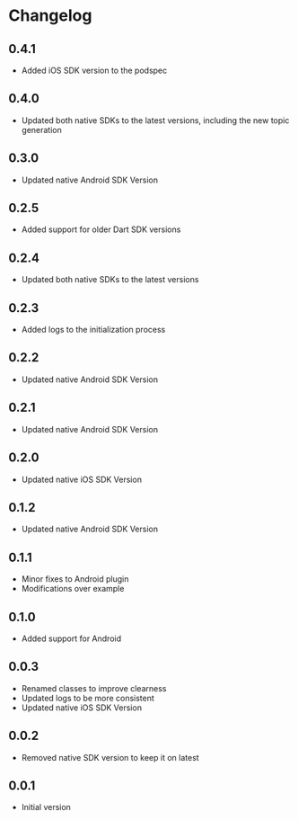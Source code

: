 # Changelog

## 0.4.1
* Added iOS SDK version to the podspec

## 0.4.0
* Updated both native SDKs to the latest versions, including the new topic generation

## 0.3.0
* Updated native Android SDK Version

## 0.2.5
* Added support for older Dart SDK versions

## 0.2.4
* Updated both native SDKs to the latest versions

## 0.2.3
* Added logs to the initialization process

## 0.2.2
* Updated native Android SDK Version

## 0.2.1
* Updated native Android SDK Version

## 0.2.0
* Updated native iOS SDK Version

## 0.1.2
* Updated native Android SDK Version

## 0.1.1
* Minor fixes to Android plugin
* Modifications over example

## 0.1.0
* Added support for Android

## 0.0.3
* Renamed classes to improve clearness
* Updated logs to be more consistent 
* Updated native iOS SDK Version

## 0.0.2
* Removed native SDK version to keep it on latest

## 0.0.1

* Initial version

